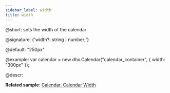 ```yaml
---
sidebar_label: width
title: width
---          
```


@short: sets the width of the calendar

@signature: {'width?: string | number;'}

@default: "250px"

@example:
var calendar = new dhx.Calendar("calendar_container", {
   width: "300px"
});

@descr:

**Related sample**: [Calendar. Calendar Width](https://snippet.dhtmlx.com/azm0u5ns)

[comment]: # (@related: calendar/how_to_start.md#initialize-calendar calendar/configuring.md#widthofcalendar)
